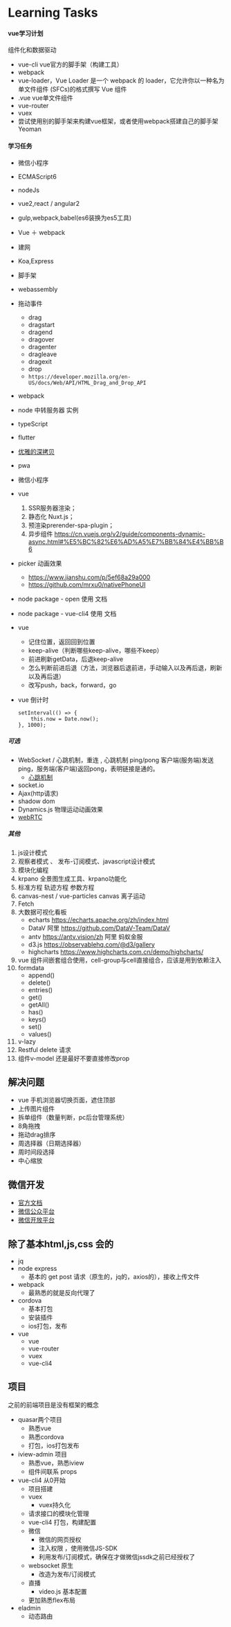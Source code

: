   # Learning Tasks

#### vue学习计划

组件化和数据驱动

* vue-cli vue官方的脚手架（构建工具）
* webpack
* vue-loader，Vue Loader 是一个 webpack 的 loader，它允许你以一种名为单文件组件 (SFCs)的格式撰写 Vue 组件
* .vue vue单文件组件
* vue-router
* vuex
* 尝试使用别的脚手架来构建vue框架，或者使用webpack搭建自己的脚手架 Yeoman


#### 学习任务
* 微信小程序
* ECMAScript6
* nodeJs
* vue2,react / angular2
* gulp,webpack,babel(es6装换为es5工具)
* Vue ＋ webpack
* 建网
* Koa,Express
* 脚手架

* webassembly
* 拖动事件
    - drag
    - dragstart
    - dragend
    - dragover
    - dragenter
    - dragleave
    - dragexit
    - drop
    - `https://developer.mozilla.org/en-US/docs/Web/API/HTML_Drag_and_Drop_API`

* webpack
* node 中转服务器 实例
* typeScript
* flutter
* [优雅的深拷贝](https://www.jianshu.com/p/f2b1b982dc5a)
* pwa
* 微信小程序
* vue
    1. SSR服务器渲染；
    2. 静态化 Nuxt.js；
    3. 预渲染prerender-spa-plugin；
    4. 异步组件 https://cn.vuejs.org/v2/guide/components-dynamic-async.html#%E5%BC%82%E6%AD%A5%E7%BB%84%E4%BB%B6
* picker 动画效果
    - https://www.jianshu.com/p/5ef68a29a000
    - https://github.com/mrxu0/nativePhoneUI

* node package - open 使用 文档
* node package - vue-cli4 使用 文档
* vue
    - 记住位置，返回回到位置
    - keep-alive（判断哪些keep-alive，哪些不keep）
    - 前进刷新getData，后退keep-alive
    - 怎么判断前进后退（方法，浏览器后退前进，手动输入以及再后退，刷新以及再后退）
    - 改写push，back，forward，go
* vue 倒计时
    ```
    setInterval(() => {
        this.now = Date.now();
    }, 1000);
    ```

##### 可选
* WebSocket / 心跳机制，重连 , 心跳机制 ping/pong  客户端(服务端)发送ping，服务端(客户端)返回pong，表明链接是通的。
    - [心跳机制](https://www.cnblogs.com/tugenhua0707/p/8648044.html)
* socket.io
* Ajax(http请求)
* shadow dom
* Dynamics.js 物理运动动画效果
* [webRTC](https://developer.mozilla.org/zh-CN/docs/Web/API/WebRTC_API)

##### 其他
1. js设计模式
2. 观察者模式 、 发布-订阅模式、javascript设计模式
3. 模块化编程
4. krpano 全景图生成工具、krpano功能化
5. 标准方程 轨迹方程 参数方程
6. canvas-nest / vue-particles  canvas 离子运动
7. Fetch
8. 大数据可视化看板
    * echarts https://echarts.apache.org/zh/index.html
    * DataV 阿里 https://github.com/DataV-Team/DataV
    * antv https://antv.vision/zh 阿里 蚂蚁金服
    * d3.js https://observablehq.com/@d3/gallery
    * highcharts https://www.highcharts.com.cn/demo/highcharts/
9. vue 组件间嵌套组合使用，cell-group与cell直接组合，应该是用到依赖注入
10. formdata
    - append()
    - delete()
    - entries()
    - get()
    - getAll()
    - has()
    - keys()
    - set()
    - values()
11. v-lazy
12. Restful delete 请求
13. 组件v-model 还是最好不要直接修改prop


## 解决问题

* vue 手机浏览器切换页面，遮住顶部
* 上传图片组件
* 拆单组件（数量判断，pc后台管理系统）
* 8角拖拽
* 拖动drag排序
* 周选择器（日期选择器）
* 周时间段选择
* 中心缩放



## 微信开发

* [官方文档](https://developers.weixin.qq.com/doc/)
* [微信公众平台](https://mp.weixin.qq.com/)
* [微信开放平台](https://open.weixin.qq.com/)

## 除了基本html,js,css 会的

* jq
* node express 
    - 基本的 get post 请求（原生的，jq的，axios的），接收上传文件
* webpack
    - 最熟悉的就是反向代理了
* cordova
    - 基本打包
    - 安装插件
    - ios打包，发布
* vue
    - vue
    - vue-router
    - vuex
    - vue-cli4


## 项目

之前的前端项目是没有框架的概念

* quasar两个项目
    - 熟悉vue
    - 熟悉cordova
    - 打包，ios打包发布
* iview-admin 项目
    - 熟悉vue，熟悉iview
    - 组件间联系 props
* vue-cli4 从0开始
    - 项目搭建
    - vuex
        + vuex持久化
    - 请求接口的模块化管理
    - vue-cli4 打包，构建配置
    - 微信
        + 微信的网页授权
        + 注入权限 ，使用微信JS-SDK
        + 利用发布/订阅模式，确保在才做微信jssdk之前已经授权了
    - websocket 原生
        + 改造为发布/订阅模式
    - 直播
        + video.js 基本配置
    - 更加熟悉flex布局
* eladmin
    - 动态路由
    